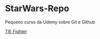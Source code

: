 # StarWars-Repo
Pequeno curso da Udemy sobre Git e Github

[TIE Fighter](https://github.com/Arthurdp/StarWars-Repo/edit/master/TIE_Fighter_DICE.png)

